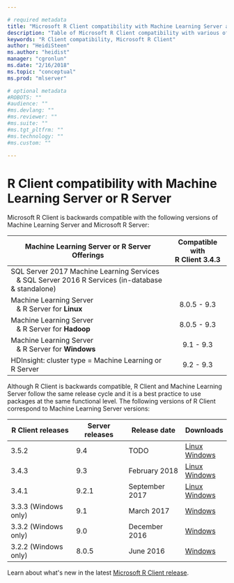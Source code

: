 ```yaml
---

# required metadata
title: "Microsoft R Client compatibility with Machine Learning Server and R Server "
description: "Table of Microsoft R Client compatibility with various offerings of Machine Learning Server and Microsoft R Server."
keywords: "R Client compatibility, Microsoft R Client"
author: "HeidiSteen"
ms.author: "heidist"
manager: "cgronlun"
ms.date: "2/16/2018"
ms.topic: "conceptual"
ms.prod: "mlserver"

# optional metadata
#ROBOTS: ""
#audience: ""
#ms.devlang: ""
#ms.reviewer: ""
#ms.suite: ""
#ms.tgt_pltfrm: ""
#ms.technology: ""
#ms.custom: ""

---
```

# R Client compatibility with Machine Learning Server or R Server

Microsoft R Client is backwards compatible with the following versions of Machine Learning Server and Microsoft R Server:

|Machine Learning Server or R Server Offerings|Compatible with <br/>R Client 3.4.3|
|-----------|:--------------------------:|
|SQL Server 2017 Machine Learning Services<br>&nbsp;&nbsp;&nbsp;& SQL Server 2016 R Services (in-database & standalone)|
|Machine Learning Server <br/>&nbsp;&nbsp;&nbsp;& R Server for **Linux**|8.0.5 - 9.3|
|Machine Learning Server <br/>&nbsp;&nbsp;&nbsp;& R Server for **Hadoop**|8.0.5 - 9.3|
|Machine Learning Server <br/>&nbsp;&nbsp;&nbsp;& R Server for **Windows**|9.1 - 9.3|
|HDInsight: cluster type = Machine Learning or R Server|9.2 - 9.3|

Although R Client is backwards compatible, R Client and Machine Learning Server follow the same release cycle and it is a best practice to use packages at the same functional level. The following versions of R Client correspond to Machine Learning Server versions:

|R Client releases | Server releases| Release date | Downloads|
|------------------|----------------|--------------|--------------------|
| 3.5.2 | 9.4 | TODO | [Linux](https://aka.ms/rclientlinux)<br/> [Windows](https://aka.ms/rclient) |
| 3.4.3 | 9.3 | February 2018 | [Linux](https://aka.ms/rclientlinux)<br/> [Windows](TODO) |
| 3.4.1 | 9.2.1 | September 2017 | [Linux](https://aka.ms/rclientlinux)<br/>[Windows](http://download.microsoft.com/download/A/E/E/AEE0FDC0-11CB-49C7-BCAF-A942A2830F3B/RClientSetup3.4.1.exe)|
| 3.3.3 (Windows only) | 9.1 | March 2017 | [Windows](http://download.microsoft.com/download/F/B/0/FB04AB56-F035-4FF8-A2DB-3602DE423301/RClientSetup3.3.3.exe) | 
| 3.3.2 (Windows only) | 9.0 | December 2016 | [Windows](http://download.microsoft.com/download/D/1/0/D10D147D-AAF4-4927-A59D-FD85B3B65310/RClientSetup.exe)|
| 3.2.2 (Windows only) | 8.0.5 | June 2016 | [Windows](http://download.microsoft.com/download/0/6/4/064DA0F7-4BFA-4271-928F-7859A5990DB7/RClientSetup.exe)|

Learn about what's new in the latest [Microsoft R Client release](what-is-microsoft-r-client.md#r-client-whats-new).